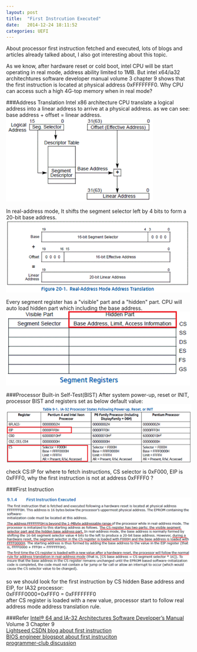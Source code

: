 ```yaml
---
layout: post
title:  "First Instrcution Executed"
date:   2014-12-24 18:11:52
categories: UEFI
---
```

About processor first instruction fetched and executed, lots of blogs and articles already talked about, I also got interesting about this topic.  

As we know, after hardware reset or cold boot, intel CPU will be start operating in real mode, address ability limited to 1MB. But intel x64/ia32 architechtures software developer manual volume 3 chapter 9 shows that the first instruction is located at physical address 0xFFFFFFF0. Why CPU can access such a high 4G-top memory when in real mode?

###Address Translation 
Intel x86 architecture CPU translate a logical address into a linear address to arrive at a physical address. as we can see: base address + offset = linear address.  
<img src="/images/2014/cpu_logicaddr_to_linearaddr.gif" style="width: 400px;">  

In real-address mode, It shifts the segment selector left by 4 bits to form a 20-bit base address.
<img src="/images/2014/real_mode_addressing.gif" style="width: 500px;">  

Every segment register has a "visible" part and a "hidden" part. CPU will auto load hidden part which including the base address.  
<img src="/images/2014/segment_reg_hidden_part.gif" style="width: 500px;">  

###Processor Built-in Self-Test(BIST)
After system power-up, reset or INIT, processor BIST and registers set as below default value: 
<img src="/images/2014/after_cpu_bist.png">

check CS:IP for where to fetch instructions, CS selector is 0xF000, EIP is 0xFFF0, why the first instruction is not at address 0xFFFF0 ?

###First Instruction

<img src="/images/2014/first_instruction_exe.gif">

so we should look for the first instruction by CS hidden Base address and EIP, for IA32 processor:  
0xFFFF0000+0xFFF0 = 0xFFFFFFF0    
after CS register is loaded with a new value, processor start to follow real address mode address translation rule. 

###Refer
[Intel® 64 and IA-32 Architectures Software Developer’s Manual][intelmLnk] Volume 3 Chapter 9  
[Lightseed CSDN blog about first instruction][lsLnk]  
[BIOS engineer blogspot about first instruciton][bebsLnk]  
[programmer-club discussion][pcdsLnk] 

[lsLnk]:      http://blog.csdn.net/lightseed/article/details/4735101  
[bebsLnk]: http://biosengineer.blogspot.com/2007/04/x86-intel-cpu.html  
[pcdsLnk]:  http://www.programmer-club.com.tw/ShowSameTitleN/assembly/5747.html  
[intelmLnk]:  http://www.intel.com/content/www/us/en/architecture-and-technology/64-ia-32-architectures-software-developer-manual-325462.html
